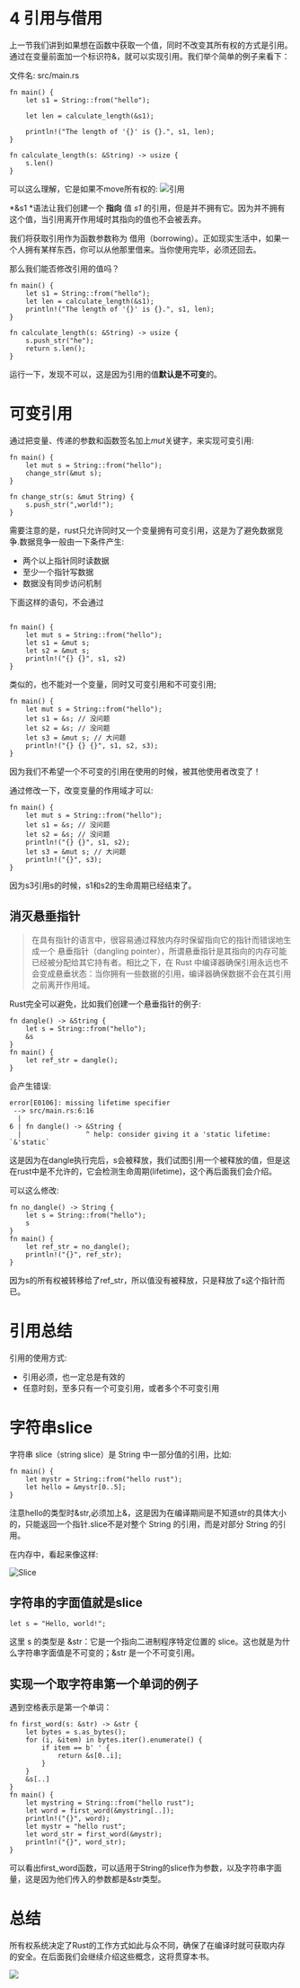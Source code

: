 # 4 引用与借用

上一节我们讲到如果想在函数中获取一个值，同时不改变其所有权的方式是引用。通过在变量前面加一个标识符&，就可以实现引用。我们举个简单的例子来看下：

文件名: src/main.rs
```
fn main() {
    let s1 = String::from("hello");

    let len = calculate_length(&s1);

    println!("The length of '{}' is {}.", s1, len);
}

fn calculate_length(s: &String) -> usize {
    s.len()
}
```

可以这么理解，它是如果不move所有权的:
![引用](/imgs/4-ref.svg)

*&s1 *语法让我们创建一个 **指向** 值 *s1* 的引用，但是并不拥有它。因为并不拥有这个值，当引用离开作用域时其指向的值也不会被丢弃。

我们将获取引用作为函数参数称为 借用（borrowing）。正如现实生活中，如果一个人拥有某样东西，你可以从他那里借来。当你使用完毕，必须还回去。

那么我们能否修改引用的值吗？
```
fn main() {
    let s1 = String::from("hello");
    let len = calculate_length(&s1);
    println!("The length of '{}' is {}.", s1, len);
}

fn calculate_length(s: &String) -> usize {
    s.push_str("he");
    return s.len();
}
```

运行一下，发现不可以，这是因为引用的值**默认是不可变**的。

# 可变引用

通过把变量、传递的参数和函数签名加上*mut*关键字，来实现可变引用:

```
fn main() {
    let mut s = String::from("hello");
    change_str(&mut s);
}

fn change_str(s: &mut String) {
    s.push_str(",world!");
}
```

需要注意的是，rust只允许同时又一个变量拥有可变引用，这是为了避免数据竞争.数据竞争一般由一下条件产生:
- 两个以上指针同时读数据
- 至少一个指针写数据
- 数据没有同步访问机制

下面这样的语句，不会通过
```

fn main() {
    let mut s = String::from("hello");
    let s1 = &mut s;
    let s2 = &mut s;
    println!("{} {}", s1, s2)
}
```

类似的，也不能对一个变量，同时又可变引用和不可变引用;
```
fn main() {
    let mut s = String::from("hello");
    let s1 = &s; // 没问题
    let s2 = &s; // 没问题
    let s3 = &mut s; // 大问题
    println!("{} {} {}", s1, s2, s3);
}
```
因为我们不希望一个不可变的引用在使用的时候，被其他使用者改变了！

通过修改一下，改变变量的作用域才可以:
```
fn main() {
    let mut s = String::from("hello");
    let s1 = &s; // 没问题
    let s2 = &s; // 没问题
    println!("{} {}", s1, s2);
    let s3 = &mut s; // 大问题
    println!("{}", s3);
}
```
因为s3引用s的时候，s1和s2的生命周期已经结束了。

## 消灭悬垂指针

> 在具有指针的语言中，很容易通过释放内存时保留指向它的指针而错误地生成一个 悬垂指针（dangling pointer），所谓悬垂指针是其指向的内存可能已经被分配给其它持有者。相比之下，在 Rust 中编译器确保引用永远也不会变成悬垂状态：当你拥有一些数据的引用，编译器确保数据不会在其引用之前离开作用域。

Rust完全可以避免，比如我们创建一个悬垂指针的例子:

```
fn dangle() -> &String {
    let s = String::from("hello");
    &s
}
fn main() {
    let ref_str = dangle();
}
```
会产生错误:
```
error[E0106]: missing lifetime specifier
 --> src/main.rs:6:16
  |
6 | fn dangle() -> &String {
  |                ^ help: consider giving it a 'static lifetime: `&'static`
```

这是因为在dangle执行完后，s会被释放，我们试图引用一个被释放的值，但是这在rust中是不允许的，它会检测生命周期(lifetime)，这个再后面我们会介绍。

可以这么修改:

```
fn no_dangle() -> String {
    let s = String::from("hello");
    s
}
fn main() {
    let ref_str = no_dangle();
    println!("{}", ref_str);
}

```
因为s的所有权被转移给了ref_str，所以值没有被释放，只是释放了s这个指针而已。

# 引用总结
引用的使用方式:
- 引用必须，也一定总是有效的
- 任意时刻，至多只有一个可变引用，或者多个不可变引用

# 字符串slice

字符串 slice（string slice）是 String 中一部分值的引用，比如:

```
fn main() {
    let mystr = String::from("hello rust");
    let hello = &mystr[0..5];
}
```
注意hello的类型时&str,必须加上&，这是因为在编译期间是不知道str的具体大小的，只能返回一个指针.slice不是对整个 String 的引用，而是对部分 String 的引用。

在内存中，看起来像这样:

![Slice](/imgs/4-2-slice.svg)

## 字符串的字面值就是slice

```
let s = "Hello, world!";
```
这里 s 的类型是 &str：它是一个指向二进制程序特定位置的 slice。这也就是为什么字符串字面值是不可变的；&str 是一个不可变引用。

## 实现一个取字符串第一个单词的例子

遇到空格表示是第一个单词：

```
fn first_word(s: &str) -> &str {
    let bytes = s.as_bytes();
    for (i, &item) in bytes.iter().enumerate() {
        if item == b' ' {
            return &s[0..i];
        }
    }
    &s[..]
}
fn main() {
    let mystring = String::from("hello rust");
    let word = first_word(&mystring[..]);
    println!("{}", word);
    let mystr = "hello rust";
    let word_str = first_word(&mystr);
    println!("{}", word_str);
}
```

可以看出first_word函数，可以适用于String的slice作为参数，以及字符串字面量，这是因为他们传入的参数都是&str类型。

# 总结

所有权系统决定了Rust的工作方式如此与众不同，确保了在编译时就可获取内存的安全。在后面我们会继续介绍这些概念，这将贯穿本书。

![](/imgs/JOJO-TO-BE-CONTINUED.gif)